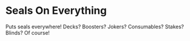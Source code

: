 # Seals On Everything
Puts seals everywhere! Decks? Boosters? Jokers? Consumables? Stakes? Blinds? Of course!

